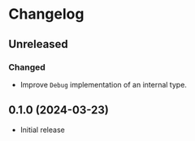 # Changelog

## Unreleased

### Changed

- Improve `Debug` implementation of an internal type.

## 0.1.0 (2024-03-23)

- Initial release
